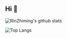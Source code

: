 ## Hi 👋
![RinZhiming's github stats](https://github-readme-stats.vercel.app/api?username=RinZhiming&show_icons=true&theme=shadow_blue)

![Top Langs](https://github-readme-stats.vercel.app/api/top-langs/?username=RinZhiming&langs_count=4&theme=shadow_blue)
